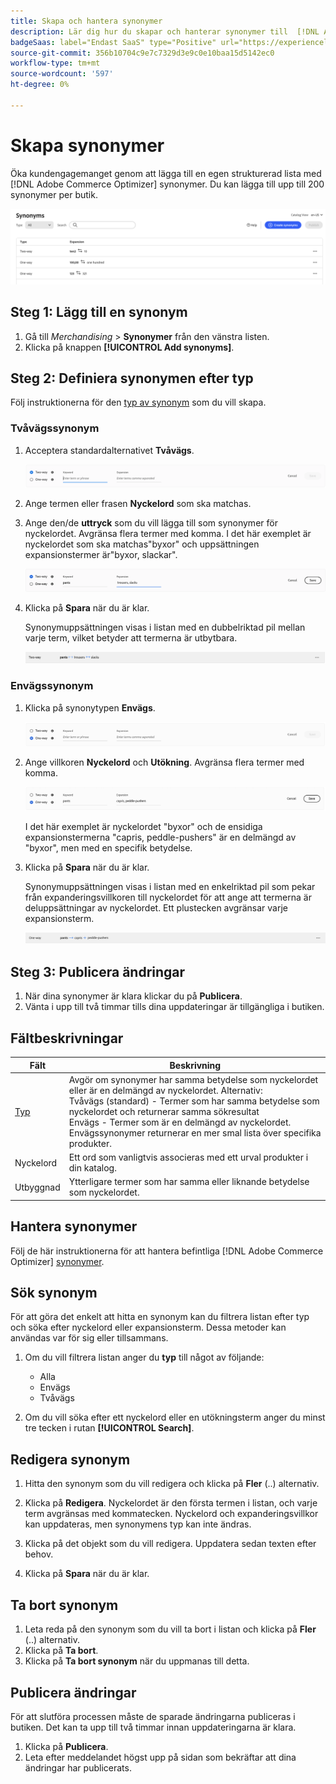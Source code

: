 ```yaml
---
title: Skapa och hantera synonymer
description: Lär dig hur du skapar och hanterar synonymer till  [!DNL Adobe Commerce Optimizer].
badgeSaas: label="Endast SaaS" type="Positive" url="https://experienceleague.adobe.com/sv/docs/commerce/user-guides/product-solutions" tooltip="Gäller endast Adobe Commerce as a Cloud Service- och Adobe Commerce Optimizer-projekt (SaaS-infrastruktur som hanteras av Adobe)."
source-git-commit: 356b10704c9e7c7329d3e9c0e10baa15d5142ec0
workflow-type: tm+mt
source-wordcount: '597'
ht-degree: 0%

---
```


# Skapa synonymer

Öka kundengagemanget genom att lägga till en egen strukturerad lista med [!DNL Adobe Commerce Optimizer] synonymer. Du kan lägga till upp till 200 synonymer per butik.

![Synonym Workspace](../../assets/synonym-workspace.png)

## Steg 1: Lägg till en synonym

1. Gå till _Merchandising_ > **Synonymer** från den vänstra listen.
1. Klicka på knappen **[!UICONTROL Add synonyms]**.

## Steg 2: Definiera synonymen efter typ

Följ instruktionerna för den [typ av synonym](type.md) som du vill skapa.

### Tvåvägssynonym

1. Acceptera standardalternativet **Tvåvägs**.

   ![Lägg till tvåvägssynonym](../../assets/synonym-add-two-way.png)

1. Ange termen eller frasen **Nyckelord** som ska matchas.
1. Ange den/de **uttryck** som du vill lägga till som synonymer för nyckelordet. Avgränsa flera termer med komma.
I det här exemplet är nyckelordet som ska matchas&quot;byxor&quot; och uppsättningen expansionstermer är&quot;byxor, slackar&quot;.

   ![Exempel på dubbelriktad synonym](../../assets/synonym-add-two-way-example.png)

1. Klicka på **Spara** när du är klar.

   Synonymuppsättningen visas i listan med en dubbelriktad pil mellan varje term, vilket betyder att termerna är utbytbara.

   ![Tvåvägssynonym](../../assets/synonym-two-way.png)

### Envägssynonym

1. Klicka på synonytypen **Envägs**.

   ![Lägg till envägssynonym](../../assets/synonym-add-one-way.png)

1. Ange villkoren **Nyckelord** och **Utökning**. Avgränsa flera termer med komma.

   ![Exempel på envägssynonym](../../assets/synonym-add-one-way-example.png)

   I det här exemplet är nyckelordet &quot;byxor&quot; och de ensidiga expansionstermerna &quot;capris, peddle-pushers&quot; är en delmängd av &quot;byxor&quot;, men med en specifik betydelse.

1. Klicka på **Spara** när du är klar.

   Synonymuppsättningen visas i listan med en enkelriktad pil som pekar från expanderingsvillkoren till nyckelordet för att ange att termerna är deluppsättningar av nyckelordet. Ett plustecken avgränsar varje expansionsterm.

   ![Envägssynonym](../../assets/synonym-one-way.png)

## Steg 3: Publicera ändringar

1. När dina synonymer är klara klickar du på **Publicera**.
1. Vänta i upp till två timmar tills dina uppdateringar är tillgängliga i butiken.

## Fältbeskrivningar

| Fält | Beskrivning |
|--- |--- |
| [Typ](type.md) | Avgör om synonymer har samma betydelse som nyckelordet eller är en delmängd av nyckelordet. Alternativ:<br />Tvåvägs (standard) - Termer som har samma betydelse som nyckelordet och returnerar samma sökresultat<br />Envägs - Termer som är en delmängd av nyckelordet. Envägssynonymer returnerar en mer smal lista över specifika produkter. |
| Nyckelord | Ett ord som vanligtvis associeras med ett urval produkter i din katalog. |
| Utbyggnad | Ytterligare termer som har samma eller liknande betydelse som nyckelordet. |

## Hantera synonymer

Följ de här instruktionerna för att hantera befintliga [!DNL Adobe Commerce Optimizer] [synonymer](overview.md).

## Sök synonym

För att göra det enkelt att hitta en synonym kan du filtrera listan efter typ och söka efter nyckelord eller expansionsterm. Dessa metoder kan användas var för sig eller tillsammans.

1. Om du vill filtrera listan anger du **typ** till något av följande:

   - Alla
   - Envägs
   - Tvåvägs

1. Om du vill söka efter ett nyckelord eller en utökningsterm anger du minst tre tecken i rutan **[!UICONTROL Search]**.

## Redigera synonym

1. Hitta den synonym som du vill redigera och klicka på **Fler** (..) alternativ.

1. Klicka på **Redigera**.
Nyckelordet är den första termen i listan, och varje term avgränsas med kommatecken. Nyckelord och expanderingsvillkor kan uppdateras, men synonymens typ kan inte ändras.
1. Klicka på det objekt som du vill redigera. Uppdatera sedan texten efter behov.

1. Klicka på **Spara** när du är klar.

## Ta bort synonym

1. Leta reda på den synonym som du vill ta bort i listan och klicka på **Fler** (..) alternativ.
1. Klicka på **Ta bort**.
1. Klicka på **Ta bort synonym** när du uppmanas till detta.

## Publicera ändringar

För att slutföra processen måste de sparade ändringarna publiceras i butiken. Det kan ta upp till två timmar innan uppdateringarna är klara.

1. Klicka på **Publicera**.
1. Leta efter meddelandet högst upp på sidan som bekräftar att dina ändringar har publicerats.
